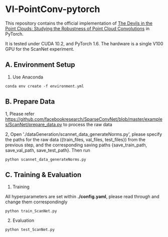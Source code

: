 # VI-PointConv-pytorch

This repository contains the official implementation of [The Devils in the Point Clouds: Studying the Robustness of Point Cloud Convolutions](https://arxiv.org/abs/2101.07832) in PyTorch.

It is tested under CUDA 10.2, and PyTorch 1.6.
The hardware is a single V100 GPU for the ScanNet experiment.


## A. Environment Setup

1. Use Anaconda

```
conda env create -f environment.yml
```

## B. Prepare Data

1, Please refer https://github.com/facebookresearch/SparseConvNet/blob/master/examples/ScanNet/prepare_data.py to process the raw data

2, Open './dataGeneration/scannet_data_generateNorms.py', please specify the paths for the raw data ({train_files, val_files, test_files}) from the previous step, and the corresponding saving paths {save_train_path, save_val_path, save_test_path}. Then run 

```
python scannet_data_generateNorms.py
```

## C. Training & Evaluation

1. Training

All hyperparameters are set within **./config.yaml**, please read through and change them correspondingly

```
python train_ScanNet.py
```

2. Evaluation

```
python test_ScanNet.py
```

